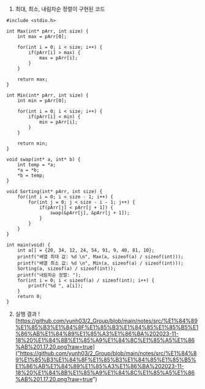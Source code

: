 1. 최대, 최소, 내림차순 정렬이 구현된 코드
```
#include <stdio.h>

int Max(int* pArr, int size) {
    int max = pArr[0];
    
    for(int i = 0; i < size; i++) {
        if(pArr[i] > max) {
            max = pArr[i];
        }
    }

    return max;
}

int Min(int* pArr, int size) {
    int min = pArr[0];
    
    for(int i = 0; i < size; i++) {
        if(pArr[i] < min) {
            min = pArr[i];
        }
    }

    return min;
}

void swap(int* a, int* b) {
    int temp = *a;
    *a = *b;
    *b = temp;
}

void Sorting(int* pArr, int size) {
    for(int i = 0; i < size - 1; i++) {
        for(int j = 0; j < size - i - 1; j++) {
            if(pArr[j] < pArr[j + 1]) {
                swap(&pArr[j], &pArr[j + 1]);
            }
        }
    }
}

int main(void) {
    int a[] = {20, 34, 12, 24, 54, 91, 9, 40, 81, 10};
    printf("배열 최대 값: %d \n", Max(a, sizeof(a) / sizeof(int)));
    printf("배열 최소 값: %d \n", Min(a, sizeof(a) / sizeof(int)));
    Sorting(a, sizeof(a) / sizeof(int));
    printf("내림차순 정렬: ");
    for(int i = 0; i < sizeof(a) / sizeof(int); i++) {
        printf("%d ", a[i]);
    }
    return 0;
}
```

2. 실행 결과
![https://github.com/yunh03/2_Group/blob/main/notes/src/%E1%84%89%E1%85%B3%E1%84%8F%E1%85%B3%E1%84%85%E1%85%B5%E1%86%AB%E1%84%89%E1%85%A3%E1%86%BA%202023-11-18%20%E1%84%8B%E1%85%A9%E1%84%8C%E1%85%A5%E1%86%AB%201.17.20.png?raw=true]("https://github.com/yunh03/2_Group/blob/main/notes/src/%E1%84%89%E1%85%B3%E1%84%8F%E1%85%B3%E1%84%85%E1%85%B5%E1%86%AB%E1%84%89%E1%85%A3%E1%86%BA%202023-11-18%20%E1%84%8B%E1%85%A9%E1%84%8C%E1%85%A5%E1%86%AB%201.17.20.png?raw=true")
